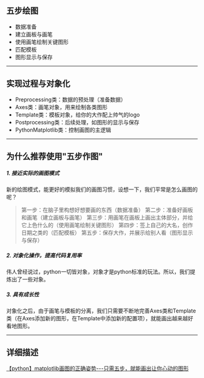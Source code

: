 ## 五步绘图

- 数据准备
- 建立画板与画笔
- 使用画笔绘制关键图形
- 匹配模板
- 图形显示与保存

---

## 实现过程与对象化

- Preprocessing类：数据的预处理（准备数据）
- Axes类：画笔对象，用来绘制各类图形
- Template类：模板对象，给你的大作配上帅气的logo
- Postprocessing类：后续处理，如图形的显示与保存
- PythonMatplotlib类：控制画图的主逻辑

---

## 为什么推荐使用"五步作图"

##### 1. 接近实际的画图模式

新的绘图模式，能更好的模拟我们的画图习惯，设想一下，我们平常是怎么画图的呢？

> 第一步：在脑子里构想好想要画的东西（数据准备）
> 第二步：准备好画板和画笔（建立画板与画笔）
> 第三步：用画笔在画板上画出主体部分，并给它上色什么的（使用画笔绘制关键图形）
> 第四步：签上自己的大名，创作日期之类的（匹配模板）
> 第五步：保存大作，并展示给别人看（图形显示与保存）

##### 2. 对象化操作，提高代码复用率

伟人曾经说过，python一切皆对象，对象才是python标准的玩法。所以，我们提炼出了一些对象。

##### 3. 具有成长性

对象化之后，由于画笔与模板的分离，我们只需要不断地完善Axes类和Template类（在Axes添加新的图形，在Template中添加新的配置项），就能画出越来越好看地图形。

---

## 详细描述

[【python】matplotlib画图的正确姿势---只需五步，就能画出让你心动的图形](https://blog.csdn.net/weixin_43868754/article/details/104956081)

